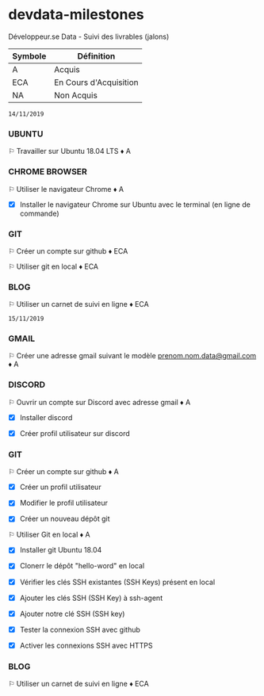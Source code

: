 # devdata-milestones
Développeur.se Data - Suivi des livrables (jalons)

Symbole | Définition
------------ | -------------
A | Acquis
ECA | En Cours d'Acquisition
NA | Non Acquis
```
14/11/2019
```
### UBUNTU 

⚐ Travailler sur Ubuntu 18.04 LTS ♦ A


### CHROME BROWSER

⚐ Utiliser le navigateur Chrome ♦ A

- [x] Installer le navigateur Chrome sur Ubuntu avec le terminal (en ligne de commande)


### GIT

⚐ Créer un compte sur github ♦ ECA

⚐ Utiliser git en local ♦ ECA


### BLOG

⚐ Utiliser un carnet de suivi en ligne ♦ ECA


```
15/11/2019
```


### GMAIL

⚐ Créer une adresse gmail suivant le modèle prenom.nom.data@gmail.com ♦ A


### DISCORD

⚐ Ouvrir un compte sur Discord avec adresse gmail ♦ A

- [x] Installer discord 

- [x] Créer profil utilisateur sur discord


### GIT

⚐ Créer un compte sur github ♦ A

- [x] Créer un profil utilisateur 

- [x] Modifier le profil utilisateur 

- [x] Créer un nouveau dépôt git


⚐ Utiliser Git en local ♦ A

- [x] Installer git Ubuntu 18.04 

- [x] Clonerr le dépôt "hello-word" en local

- [x] Vérifier les clés SSH existantes (SSH Keys) présent en local 

- [x] Ajouter les clés SSH (SSH Key) à ssh-agent 

- [x] Ajouter notre clé SSH (SSH key) 

- [x] Tester la connexion SSH avec github 

- [x] Activer les connexions SSH avec HTTPS
 

### BLOG

⚐ Utiliser un carnet de suivi en ligne ♦ ECA

 

































